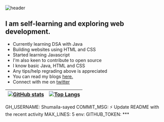 ![header](https://user-images.githubusercontent.com/107629121/197706347-d7785950-7d11-4394-b6aa-b047d5a35674.png)

                      
                    
## I am self-learning and exploring web development. 

 - Currently learning DSA with Java
 - Building websites using HTML and CSS
 - Started learning Javascript
 - I'm also keen to contribute to open source
 - I know basic Java, HTML and CSS
 - Any tips/help regrading above is appreciated
 - You can read my blogs [here.](https://shumaila-sayed.hashnode.dev/)
 - Connect with me on [twitter](https://twitter.com/Heyyshum)
 


| [![GitHub stats](https://github-readme-stats.vercel.app/api?username=Shumaila-sayed&hide=stars&show_icons=true&theme=tokyonight)](https://github.com/anuraghazra/github-readme-stats) | [![Top Langs](https://github-readme-stats.vercel.app/api/top-langs/?username=Shumaila-sayed&theme=tokyonight)](https://github.com/anuraghazra/github-readme-stats) |
| ------------ | ------------ |

 GH_USERNAME: Shumaila-sayed
    COMMIT_MSG: :zap: Update README with the recent activity
    MAX_LINES: 5
  env:
    GITHUB_TOKEN: ***
